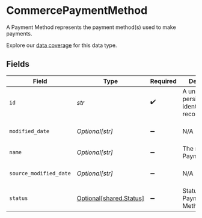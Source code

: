 # CommercePaymentMethod

A Payment Method represents the payment method(s) used to make payments.

Explore our [data coverage](https://knowledge.codat.io/supported-features/commerce?view=tab-by-data-type&dataType=commerce-paymentMethods) for this data type.


## Fields

| Field                                                    | Type                                                     | Required                                                 | Description                                              | Example                                                  |
| -------------------------------------------------------- | -------------------------------------------------------- | -------------------------------------------------------- | -------------------------------------------------------- | -------------------------------------------------------- |
| `id`                                                     | *str*                                                    | :heavy_check_mark:                                       | A unique, persistent identifier for this record          | 13d946f0-c5d5-42bc-b092-97ece17923ab                     |
| `modified_date`                                          | *Optional[str]*                                          | :heavy_minus_sign:                                       | N/A                                                      | 2022-10-23 00:00:00 +0000 UTC                            |
| `name`                                                   | *Optional[str]*                                          | :heavy_minus_sign:                                       | The name of the PaymentMethod                            | Alipay                                                   |
| `source_modified_date`                                   | *Optional[str]*                                          | :heavy_minus_sign:                                       | N/A                                                      | 2022-10-23 00:00:00 +0000 UTC                            |
| `status`                                                 | [Optional[shared.Status]](../../models/shared/status.md) | :heavy_minus_sign:                                       | Status of the Payment Method.                            |                                                          |